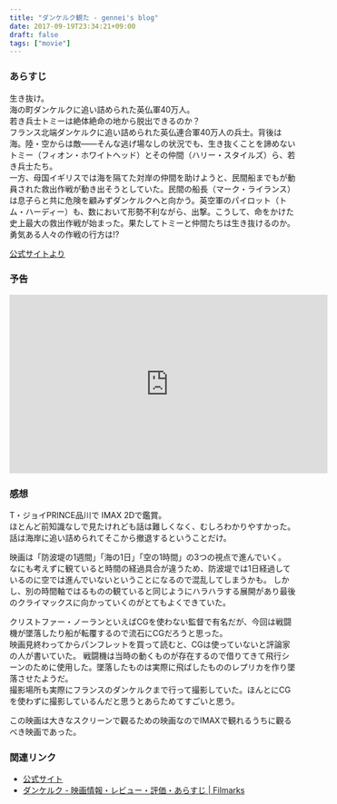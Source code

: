 ```yaml
---
title: "ダンケルク観た - gennei's blog"
date: 2017-09-19T23:34:21+09:00
draft: false
tags: ["movie"]
---
```


### あらすじ
>
生き抜け。  
海の町ダンケルクに追い詰められた英仏軍40万人。  
若き兵士トミーは絶体絶命の地から脱出できるのか？  
フランス北端ダンケルクに追い詰められた英仏連合軍40万人の兵士。背後は海。陸・空からは敵――そんな逃げ場なしの状況でも、生き抜くことを諦めないトミー（フィオン・ホワイトヘッド）とその仲間（ハリー・スタイルズ）ら、若き兵士たち。  
一方、母国イギリスでは海を隔てた対岸の仲間を助けようと、民間船までもが動員された救出作戦が動き出そうとしていた。民間の船長（マーク・ライランス）は息子らと共に危険を顧みずダンケルクへと向かう。英空軍のパイロット（トム・ハーディー）も、数において形勢不利ながら、出撃。こうして、命をかけた史上最大の救出作戦が始まった。果たしてトミーと仲間たちは生き抜けるのか。勇気ある人々の作戦の行方は!?

[公式サイトより](http://wwws.warnerbros.co.jp/dunkirk/)

### 予告
<iframe width="560" height="315" src="https://www.youtube.com/embed/SIWGVzRbxsw?rel=0" frameborder="0" allowfullscreen></iframe>

### 感想

T・ジョイPRINCE品川で IMAX 2Dで鑑賞。  
ほとんど前知識なしで見たけれども話は難しくなく、むしろわかりやすかった。話は海岸に追い詰められてそこから撤退するということだけ。  

映画は「防波堤の1週間」「海の1日」「空の1時間」の3つの視点で進んでいく。
なにも考えずに観ていると時間の経過具合が違うため、防波堤では1日経過しているのに空では進んでいないということになるので混乱してしまうかも。
しかし、別の時間軸ではるものの観ていると同じようにハラハラする展開があり最後のクライマックスに向かっていくのがとてもよくできていた。

クリストファー・ノーランといえばCGを使わない監督で有名だが、今回は戦闘機が墜落したり船が転覆するので流石にCGだろうと思った。  
映画見終わってからパンフレットを買って読むと、CGは使っていないと評論家の人が書いていた。
戦闘機は当時の動くものが存在するので借りてきて飛行シーンのために使用した。墜落したものは実際に飛ばしたもののレプリカを作り墜落させたようだ。  
撮影場所も実際にフランスのダンケルクまで行って撮影していた。ほんとにCGを使わずに撮影しているんだと思うとあらためてすごいと思う。

この映画は大きなスクリーンで觀るための映画なのでIMAXで観れるうちに觀るべき映画であった。

### 関連リンク
- [公式サイト](http://wwws.warnerbros.co.jp/dunkirk/)
- [ダンケルク - 映画情報・レビュー・評価・あらすじ | Filmarks](https://filmarks.com/movies/66158)
